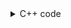 <details><summary>C++ code</summary>

Runtime `4 ms` Beats `70.10%`.<br>
Memory `7.1 MB` Beats `64.1%`.

![](../../../../assets/20221223140214.png)

</details>
